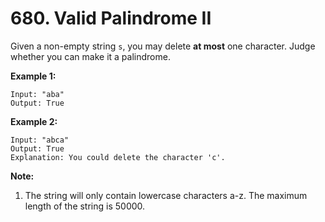 # 680. Valid Palindrome II

Given a non-empty string `s`, you may delete **at most** one character. Judge whether you can make it a palindrome.

**Example 1:**
    
    Input: "aba"
    Output: True

**Example 2:**
    
    Input: "abca"
    Output: True
    Explanation: You could delete the character 'c'.

**Note:**

1. The string will only contain lowercase characters a-z. The maximum length of the string is 50000.

